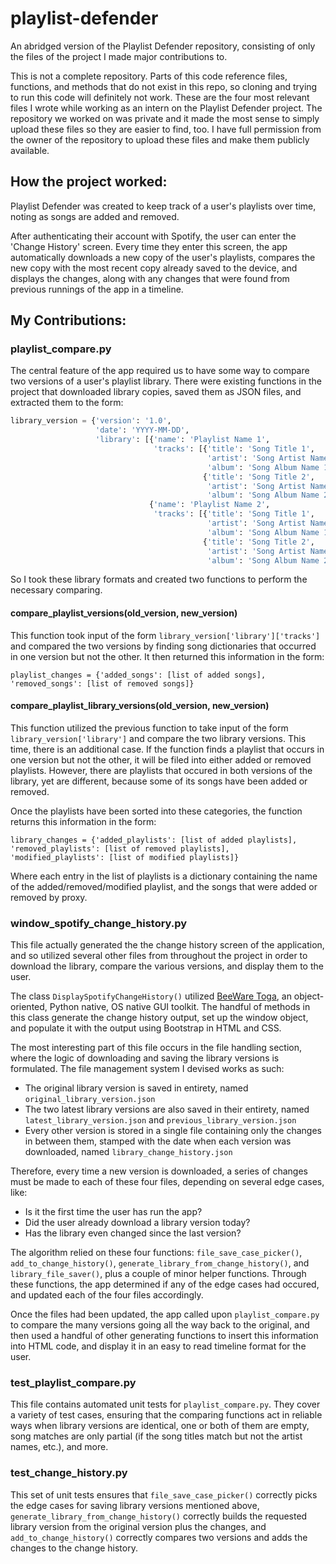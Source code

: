# playlist-defender
An abridged version of the Playlist Defender repository, consisting of only the files of the project I made major contributions to.

This is not a complete repository. Parts of this code reference files, functions, and methods that do not exist in this repo, so cloning and trying to run this code will definitely not work. These are the four most relevant files I wrote while working as an intern on the Playlist Defender project. The repository we worked on was private and it made the most sense to simply upload these files so they are easier to find, too. I have full permission from the owner of the repository to upload these files and make them publicly available.

## How the project worked:
Playlist Defender was created to keep track of a user's playlists over time, noting as songs are added and removed.

After authenticating their account with Spotify, the user can enter the 'Change History' screen. Every time they enter this screen, the app automatically downloads a new copy of the user's playlists, compares the new copy with the most recent copy already saved to the device, and displays the changes, along with any changes that were found from previous runnings of the app in a timeline.

## My Contributions:
### playlist_compare.py
The central feature of the app required us to have some way to compare two versions of a user's playlist library. There were existing functions in the project that downloaded library copies, saved them as JSON files, and extracted them to the form:

```python 
library_version = {'version': '1.0',
                   'date': 'YYYY-MM-DD',
                   'library': [{'name': 'Playlist Name 1',
                                'tracks': [{'title': 'Song Title 1',
                                            'artist': 'Song Artist Name 1',
                                            'album': 'Song Album Name 1'},
                                           {'title': 'Song Title 2',
                                            'artist': 'Song Artist Name 2',
                                            'album': 'Song Album Name 2'}]},
                               {'name': 'Playlist Name 2',
                                'tracks': [{'title': 'Song Title 1',
                                            'artist': 'Song Artist Name 1',
                                            'album': 'Song Album Name 1'},
                                           {'title': 'Song Title 2',
                                            'artist': 'Song Artist Name 2',
                                            'album': 'Song Album Name 2'}]}]}
```

So I took these library formats and created two functions to perform the necessary comparing.

#### compare_playlist_versions(old_version, new_version)
This function took input of the form `library_version['library']['tracks']` and compared the two versions by finding song dictionaries that occurred in one version but not the other. It then returned this information in the form:

```
playlist_changes = {'added_songs': [list of added songs], 'removed_songs': [list of removed songs]}
```

#### compare_playlist_library_versions(old_version, new_version)
This function utilized the previous function to take input of the form `library_version['library']` and compare the two library versions. This time, there is an additional case. If the function finds a playlist that occurs in one version but not the other, it will be filed into either added or removed playlists. However, there are playlists that occured in both versions of the library, yet are different, because some of its songs have been added or removed.

Once the playlists have been sorted into these categories, the function returns this information in the form:

```
library_changes = {'added_playlists': [list of added playlists], 'removed_playlists': [list of removed playlists], 'modified_playlists': [list of modified playlists]}
```

Where each entry in the list of playlists is a dictionary containing the name of the added/removed/modified playlist, and the songs that were added or removed by proxy.

### window_spotify_change_history.py
This file actually generated the the change history screen of the application, and so utilized several other files from throughout the project in order to download the library, compare the various versions, and display them to the user.

The class `DisplaySpotifyChangeHistory()` utilized [BeeWare Toga](https://github.com/beeware/toga), an object-oriented, Python native, OS native GUI toolkit. The handful of methods in this class generate the change history output, set up the window object, and populate it with the output using Bootstrap in HTML and CSS.

The most interesting part of this file occurs in the file handling section, where the logic of downloading and saving the library versions is formulated. The file management system I devised works as such:

  * The original library version is saved in entirety, named `original_library_version.json`
  * The two latest library versions are also saved in their entirety, named `latest_library_version.json` and `previous_library_version.json`
  * Every other version is stored in a single file containing only the changes in between them, stamped with the date when each version was downloaded, named `library_change_history.json`

Therefore, every time a new version is downloaded, a series of changes must be made to each of these four files, depending on several edge cases, like:

  * Is it the first time the user has run the app?
  * Did the user already download a library version today?
  * Has the library even changed since the last version?

The algorithm relied on these four functions: `file_save_case_picker()`, `add_to_change_history()`, `generate_library_from_change_history()`, and `library_file_saver()`, plus a couple of minor helper functions. Through these functions, the app determined if any of the edge cases had occured, and updated each of the four files accordingly.

Once the files had been updated, the app called upon `playlist_compare.py` to compare the many versions going all the way back to the original, and then used a handful of other generating functions to insert this information into HTML code, and display it in an easy to read timeline format for the user.

### test_playlist_compare.py
This file contains automated unit tests for `playlist_compare.py`. They cover a variety of test cases, ensuring that the comparing functions act in reliable ways when library versions are identical, one or both of them are empty, song matches are only partial (if the song titles match but not the artist names, etc.), and more.

### test_change_history.py
This set of unit tests ensures that `file_save_case_picker()` correctly picks the edge cases for saving library versions mentioned above, `generate_library_from_change_history()` correctly builds the requested library version from the original version plus the changes, and `add_to_change_history()` correctly compares two versions and adds the changes to the change history.
